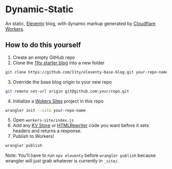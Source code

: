 # Dynamic-Static

An static, [Eleventy](https://www.11ty.dev/) blog, with dynamic markup generated by [Cloudflare Workers](https://workers.cloudflare.com/).

## How to do this yourself

1. Create an empty GitHub repo
2. Clone the [11ty starter blog](https://github.com/11ty/eleventy-base-blog) into a new folder

```sh
git clone https://github.com/11ty/eleventy-base-blog.git your-repo-name
```

3. Override the base blog origin to your new repo

```sh
git remote set-url origin git@github.com:your/repo.git
```

4. Initialize a [Wokers Sites](https://developers.cloudflare.com/workers/platform/sites) project in this repo

```sh
wrangler init --site your-repo-name
```

5. Open `workers-site/index.js`
6. Add any [KV Store](https://developers.cloudflare.com/workers/learning/how-kv-works) or [HTMLRewriter](https://developers.cloudflare.com/workers/runtime-apis/html-rewriter) code you want before it sets headers and returns a response.
7. Publish to Workers!

```sh
wrangler publish
```

Note: You'll have to run `npx eleventy` before `wrangler publish` because wrangler will just grab whatever is currently in `_site/`.
